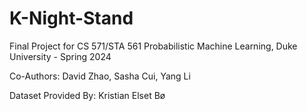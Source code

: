 # K-Night-Stand

Final Project for CS 571/STA 561 Probabilistic Machine Learning, Duke University - Spring 2024

Co-Authors: David Zhao, Sasha Cui, Yang Li

Dataset Provided By: Kristian Elset Bø